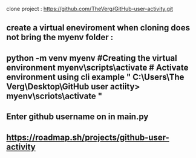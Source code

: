  clone project : https://github.com/TheVerg/GitHub-user-activity.git


create a virtual eneviroment when cloning does not bring the myenv folder :
-
python -m venv myenv #Creating the virtual environment
myenv\scripts\activate # Activate environment using cli example " C:\Users\The Verg\Desktop\GitHub user actiity> myenv\scriots\activate "
-

Enter github username on <username> in main.py
-
https://roadmap.sh/projects/github-user-activity
-
